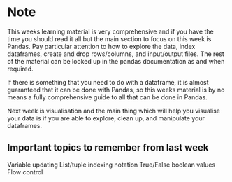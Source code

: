 # Note

This weeks learning material is very comprehensive and if you have the time you should read it all but the main section to focus on this week is Pandas. Pay particular attention to how to explore the data, index dataframes, create and drop rows/columns, and input/output files. The rest of the material can be looked up in the pandas documentation as and when required.

 If there is something that you need to do with a dataframe, it is almost guaranteed that it can be done with Pandas, so this weeks material is by no means a fully comprehensive guide to all that can be done in Pandas.

Next week is visualisation and the main thing which will help you visualise your data is if you are able to explore, clean up, and manipulate your dataframes.

## Important topics to remember from last week

Variable updating
List/tuple indexing notation
True/False boolean values
Flow control
